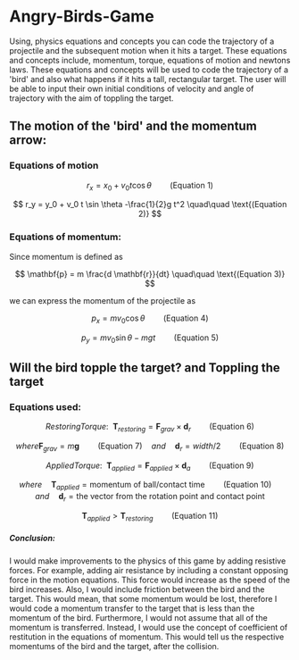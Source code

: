 # Angry-Birds-Game

Using, physics equations and concepts you can code the trajectory of a projectile and the subsequent motion when it hits a target. These equations and concepts include, momentum, torque, equations of motion and newtons laws. These equations and concepts will be used to code the trajectory of a 'bird' and also what happens if it hits a tall, rectangular target. The user will be able to input their own initial conditions of velocity and angle of trajectory with the aim of toppling the target. 

## The motion of the 'bird' and the momentum arrow:

### Equations of motion
$$ r_x = x_0 + v_0 t \cos \theta   
\quad\quad \text{(Equation 1)} $$

$$ r_y = y_0 + v_0 t  \sin \theta -\frac{1}{2}g t^2
\quad\quad \text{(Equation 2)} $$

### Equations of momentum:
Since momentum is defined as

$$ \mathbf{p} = m  \frac{d \mathbf{r}}{dt} 
\quad\quad \text{(Equation 3)} $$

we can express the momentum of the projectile as

$$ p_x = m v_0 \cos \theta
\quad\quad \text{(Equation 4)} $$

$$ p_y = m v_0 \sin \theta - m g t 
\quad\quad \text{(Equation 5)} $$

## Will the bird topple the target? and Toppling the target


### Equations used:
$$ Restoring Torque: \ \ \mathbf{T}_{restoring} = \mathbf{F}_{grav} \times \mathbf{d}_r \quad\quad \text{(Equation 6)} $$

$$where  \mathbf{F}_{grav} = m\mathbf{g}\quad\quad \text{(Equation 7)}\quad and\quad  \mathbf{d}_r = width/2 \quad\quad \text{(Equation 8)} $$

$$ Applied Torque: \ \ \mathbf{T}_{applied} = \mathbf{F}_{applied} \times \mathbf{d}_a \quad\quad \text{(Equation 9)} $$

$$where \quad \mathbf{T}_{applied} = \text{momentum of ball/contact  time} \quad\quad \text{(Equation 10)}\quad and\quad \mathbf{d}_r = \text{the vector from the rotation point and contact point} $$

$$ \mathbf{T}_{applied} > \mathbf{T}_{restoring} \quad\quad \text{(Equation 11)} $$


##### Conclusion:

I would make improvements to the physics of this game by adding resistive forces. For example, adding air resistance by including a constant opposing force in the motion equations. This force would increase as the speed of the bird increases. Also, I would include friction between the bird and the target. This would mean, that some momentum would be lost, therefore I would code a momentum transfer to the target that is less than the momentum of the bird. Furthermore, I would not assume that all of the momentum is transferred. Instead, I would use the concept of coefficient of restitution in the equations of momentum. This would tell us the respective momentums of the bird and the target, after the collision.
